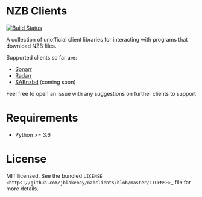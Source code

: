 NZB Clients
===========
[![Build Status](https://travis-ci.org/jblakeney/nzbclients.svg?branch=master)](https://travis-ci.org/jblakeney/nzbclients)

A collection of unofficial client libraries for interacting with programs that download NZB files.

Supported clients so far are:
- [Sonarr](https://github.com/Sonarr/Sonarr)
- [Radarr](https://github.com/Radarr/Radarr)
- [SABnzbd](https://github.com/sabnzbd/sabnzbd) (coming soon)

Feel free to open an issue with any suggestions on further clients to support

Requirements
============

- Python >= 3.6

License
=======

MIT licensed. See the bundled `LICENSE <https://github.com/jblakeney/nzbclients/blob/master/LICENSE>`_ file for more details.
